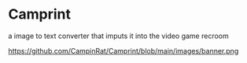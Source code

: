 # Camprint
a image to text converter that imputs it into the video game recroom


https://github.com/CampinRat/Camprint/blob/main/images/banner.png
